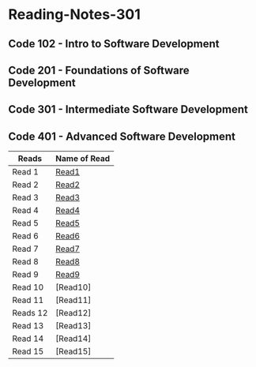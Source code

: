 # Reading-Notes-301
## Code 102 - Intro to Software Development
## Code 201 - Foundations of Software Development
## Code 301 - Intermediate Software Development
## Code 401 - Advanced Software Development


| Reads   | Name of Read |
| ----------- | ----------- |
| Read 1  | [Read1](https://zaidalasfar97.github.io/Reading-Notes-301/Read01)|
| Read 2  | [Read2](https://zaidalasfar97.github.io/Reading-Notes-301/Read02)|
| Read 3  | [Read3](https://zaidalasfar97.github.io/Reading-Notes-301/Read03)|
| Read 4  | [Read4](https://zaidalasfar97.github.io/Reading-Notes-301/Read04)|
| Read 5  | [Read5](https://zaidalasfar97.github.io/Reading-Notes-301/Read05)|
| Read 6  | [Read6](https://zaidalasfar97.github.io/Reading-Notes-301/Read06)|
| Read 7  | [Read7](https://zaidalasfar97.github.io/Reading-Notes-301/Read07)|
| Read 8  | [Read8](https://zaidalasfar97.github.io/Reading-Notes-301/Read08)|
| Read 9  | [Read9](https://zaidalasfar97.github.io/Reading-Notes-301/Read09)|
| Read 10 | [Read10]|
| Read 11 | [Read11]|
| Reads 12| [Read12]|
| Read 13 | [Read13]|
| Read 14 | [Read14]|
| Read 15 | [Read15]|
